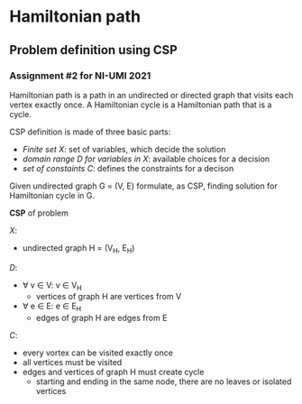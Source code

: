 # Hamiltonian path
## Problem definition using CSP
### Assignment #2 for NI-UMI 2021


Hamiltonian path is a path in an undirected or directed graph that visits each vertex exactly once.
A Hamiltonian cycle is a Hamiltonian path that is a cycle. 



CSP definition is made of three basic parts:

- *Finite set X*: set of variables, which decide the solution
- *domain range D for variables in X*: available choices for a decision
- *set of constaints C*: defines the constraints for a decison


Given undirected graph G = (V, E) formulate, as CSP, finding solution for Hamiltonian cycle in G.


**CSP** of problem


*X*: 
- undirected graph H = (V<sub>H</sub>, E<sub>H</sub>)


*D*: 
- &forall; v &isin; V: v &isin; V<sub>H</sub> 
  - vertices of graph H are vertices from V
- &forall; e &isin; E: e &isin; E<sub>H</sub>
  - edges of graph H are edges from E 


*C*:
- every vortex can be visited exactly once
- all vertices must be visited
- edges and vertices of graph H must create cycle
  - starting and ending in the same node, there are no leaves or isolated vertices